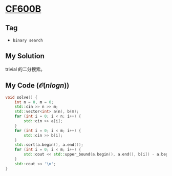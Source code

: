 # [CF600B](https://mirror.codeforces.com/problemset/problem/600/B)

## Tag
- `binary search`

## My Solution
trivial 的二分搜索。


## My Code ($\mathcal{O}(nlogn)$)
```cpp
void solve() {
    int n = 0, m = 0;
    std::cin >> n >> m;
    std::vector<int> a(n), b(m);
    for (int i = 0; i < n; i++) {
        std::cin >> a[i];
    }
    for (int i = 0; i < m; i++) {
        std::cin >> b[i];
    }
    std::sort(a.begin(), a.end());
    for (int i = 0; i < m; i++) {
        std::cout << std::upper_bound(a.begin(), a.end(), b[i]) - a.begin() << ' ';
    }
    std::cout << '\n';
}
```
